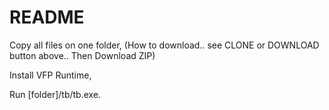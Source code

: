 # README

Copy all files on one folder, (How to download.. see CLONE or DOWNLOAD button above.. Then Download ZIP)

Install VFP Runtime, 

Run [folder]/tb/tb.exe.
